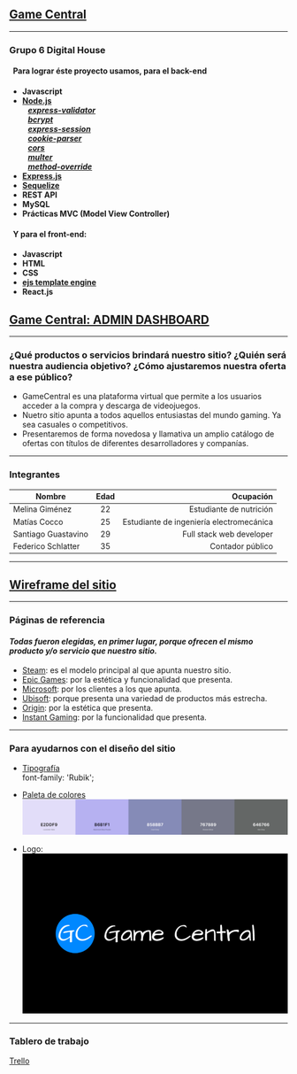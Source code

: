 [Game Central](https://g6-game-central.herokuapp.com/)
---

---

<h3>Grupo 6 Digital House</h3>

<h4>&nbsp;&nbsp;Para lograr éste proyecto usamos, para el back-end<h4>

- Javascript
- [Node.js](https://nodejs.org)  
&nbsp;&nbsp; *[express-validator](https://www.npmjs.com/package/express-validator)*  
&nbsp;&nbsp; *[bcrypt](https://www.npmjs.com/package/bcrypt)*  
&nbsp;&nbsp; *[express-session](https://www.npmjs.com/package/express-session)*  
&nbsp;&nbsp; *[cookie-parser](https://www.npmjs.com/package/cookie-parser)*  
&nbsp;&nbsp; *[cors](https://www.npmjs.com/package/cors)*  
&nbsp;&nbsp; *[multer](https://www.npmjs.com/package/multer)*  
&nbsp;&nbsp; *[method-override](https://www.npmjs.com/package/method-override)*  
- [Express.js](https://expressjs.com/)
- [Sequelize](https://sequelize.org/)
- REST API
- MySQL
- Prácticas MVC (Model View Controller)

<h4>&nbsp;&nbsp;Y para el front-end:<h4>

- Javascript
- HTML
- CSS
- [ejs template engine](https://ejs.co/)
- React.js

[Game Central: ADMIN DASHBOARD](https://game-central-dashboard.herokuapp.com/)
---



---

<h3>¿Qué productos o servicios brindará nuestro sitio? ¿Quién será nuestra audiencia objetivo? ¿Cómo ajustaremos nuestra oferta a ese público?</h3>

- GameCentral es una plataforma virtual que permite a los usuarios acceder a la compra y descarga de videojuegos.
- Nuetro sitio apunta a todos aquellos entusiastas del mundo gaming. Ya sea casuales o competitivos.
- Presentaremos de forma novedosa y llamativa un amplio catálogo de ofertas con títulos de diferentes desarrolladores y companías.

---

<h3>Integrantes</h3>

| Nombre | Edad | Ocupación |
| ------------- |:-------------:| -----:|
| Melina Giménez | 22 | Estudiante de nutrición |
| Matías Cocco | 25 | Estudiante de ingeniería electromecánica |
| Santiago Guastavino | 29 | Full stack web developer |
| Federico Schlatter | 35 | Contador público |

---

[Wireframe del sitio](https://marvelapp.com/prototype/59521h4/screen/78427280)
---

---

<h3>Páginas de referencia</h3>

<h4><em>Todas fueron elegidas, en primer lugar, porque ofrecen el mismo producto y/o servicio que nuestro sitio.</h4></em>

- [Steam](https://store.steampowered.com/): es el modelo principal al que apunta nuestro sitio.
- [Epic Games](https://www.epicgames.com/store/es-ES/): por la estética y funcionalidad que presenta.
- [Microsoft](https://www.microsoft.com/es-ar/store/games/windows): por los clientes a los que apunta.
- [Ubisoft](https://store.ubi.com/ofertas/home?lang=es_AR): porque presenta una variedad de productos más estrecha.
- [Origin](https://www.origin.com/arg/en-us/store): por la estética que presenta.
- [Instant Gaming](https://www.instant-gaming.com/es/): por la funcionalidad que presenta.

---

<h3>Para ayudarnos con el diseño del sitio</h3>

- [Tipografía](https://fonts.google.com/specimen/Rubik?query=rubik)  
font-family: 'Rubik';

- [Paleta de colores](https://coolors.co/e2ddf9-b6b1f1-858bb7-767889-646766)  
![paleta-de-colores](https://github.com/matiasncocco/grupo_6_GameCentral/blob/main/public/design/paleta-de-colores.jpg?raw=true)

- Logo: 
![logo](https://github.com/matiasncocco/grupo_6_GameCentral/blob/main/public/design/logo.png?raw=true)

---

<h3>Tablero de trabajo</h3>

[Trello](https://trello.com/b/Tqb0cThM/game-central)